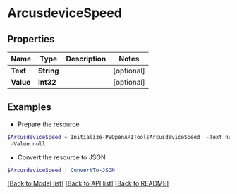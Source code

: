# ArcusdeviceSpeed
## Properties

Name | Type | Description | Notes
------------ | ------------- | ------------- | -------------
**Text** | **String** |  | [optional] 
**Value** | **Int32** |  | [optional] 

## Examples

- Prepare the resource
```powershell
$ArcusdeviceSpeed = Initialize-PSOpenAPIToolsArcusdeviceSpeed  -Text null `
 -Value null
```

- Convert the resource to JSON
```powershell
$ArcusdeviceSpeed | ConvertTo-JSON
```

[[Back to Model list]](../README.md#documentation-for-models) [[Back to API list]](../README.md#documentation-for-api-endpoints) [[Back to README]](../README.md)


